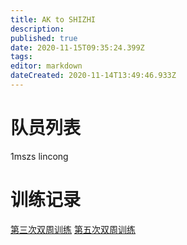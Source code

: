```yaml
---
title: AK to SHIZHI
description: 
published: true
date: 2020-11-15T09:35:24.399Z
tags: 
editor: markdown
dateCreated: 2020-11-14T13:49:46.933Z
---
```


# 队员列表
1mszs
lincong
# 训练记录
[第三次双周训练](/team/AK-to-SHIZHI/3)
[第五次双周训练](/team/AK-to-SHIZHI/5)